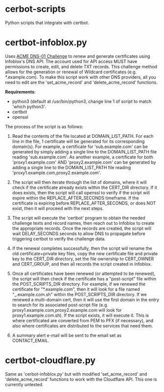# cerbot-scripts
Python scripts that integrate with certbot.

# certbot-infoblox.py
Uses [ACME DNS-01 Challenge](https://letsencrypt.org/docs/challenge-types/) to renew and generate certificates using Infoblox's DNS API. The account used for API access MUST have permissions to create, edit, and delete TXT records. This challenge method allows for the generation or renewal of Wildcard certificates (e.g. *.example.com). To make this script work with other DNS providers, all you need to edit are the 'set_acme_record' and 'delete_acme_record' functions.

**Requirements:**
- python3 (default at /usr/bin/python3, change line 1 of script to match 'which python3'.
- certbot
- openssl

The process of the script is as follows:

1.  Read the contents of the file located at DOMAIN_LIST_PATH. For each line in the file, 1 certificate will be generated for its corresponding domain(s). For example, a certificate for 'sub.example.com' can be generated by simply adding a single line to the DOMAIN_LIST_PATH file reading 'sub.example.com'. As another example, a certificate for both 'proxy1.example.com' AND 'proxy2.example.com' can be generated by adding a single line to the DOMAIN_LIST_PATH file reading 'proxy1.example.com,proxy2.example.com'.

2. The script will then iterate through the list of domains, where it will check if the certificate already exists within the CERT_DIR directory. If it does exists, then the script will call openssl to verify if the script will expire within the REPLACE_AFTER_SECONDS timeframe. If the certificate is expiring before REPLACE_AFTER_SECONDS, or does NOT exist, then it will proceed with the next steps.

3. The script will execute the 'certbot' program to obtain the needed challenge texts and record names, then reach out to Infoblox to create the appropriate records. Once the records are created, the script will wait DELAY_SECONDS seconds to allow DNS to propagate before triggering certbot to verify the challenge data. 

4. If the renewal completes successfully, then the script will rename the old certificate+private key files, copy the new certificate file and private key to the CERT_DIR directory, set the file ownership to CERT_OWNER and CERT_GROUP, and then all records the script created in Infoblox.

5. Once all certificates have been renewed (or attempted to be renewed), the script will then check if the certificate has a "post-script" file within the POST_SCRIPTS_DIR directory. For example, if we renewed the certificate for "*.example.com", then it will look for a file named "_.example.com.sh" within the POST_SCRIPTS_DIR directory. If we renewed a multi-domain cert, then it will use the first domain in the entry to search for its associated post-script file (e.g. proxy1.example.com,proxy2.example.com will look for proxy1.example.com.sh). If the script exists, it will execute it. This is where certificated are converted from PEM to PFX (if necessary), and also where certificates are distributed to the services that need them.

6. A summary alert e-mail will be sent to the email set as CONTACT_EMAIL.

# certbot-cloudflare.py
Same as 'cerbot-infoblox.py' but with modified 'set_acme_record' and 'delete_acme_record' functions to work with the Cloudflare API. This one is currently untested.
